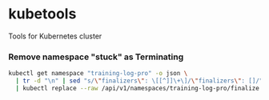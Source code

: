 # kubetools
Tools for Kubernetes cluster

### Remove namespace "stuck" as Terminating

```bash
kubectl get namespace "training-log-pro" -o json \
  | tr -d "\n" | sed "s/\"finalizers\": \[[^]]\+\]/\"finalizers\": []/" \
  | kubectl replace --raw /api/v1/namespaces/training-log-pro/finalize -f -
```

